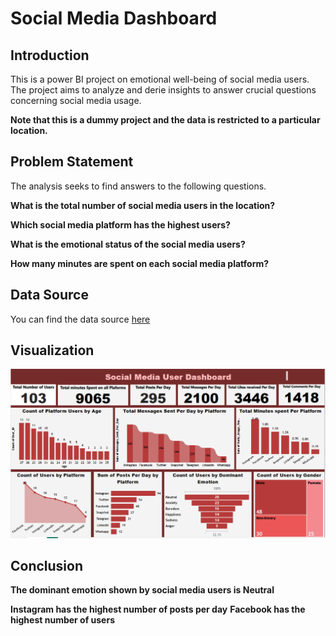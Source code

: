 # Social Media Dashboard

## Introduction
This is a power BI project on emotional well-being of social media users. The project aims to analyze and derie insights to answer crucial questions concerning social media usage.

**Note that this is a dummy project and the data is restricted to a particular location.**

## Problem Statement

The analysis seeks to find answers to the following questions.

**What is the total number of social media users in the location?**

**Which social media platform has the highest users?**

**What is the emotional status of the social media users?**

**How many minutes are spent on each social media platform?**

## Data Source 

You can find the data source [here](https://www.kaggle.com/datasets/emirhanai/social-media-usage-and-emotional-well-being)

## Visualization

![Image description](https://github.com/Tobichukwu10/Social-Media-Dashboard/blob/main/Social%20Media%20Dashboard.PNG)


## Conclusion

**The dominant emotion shown by social media users is Neutral**

**Instagram has the highest number of posts per day**
**Facebook has the highest number of users**




